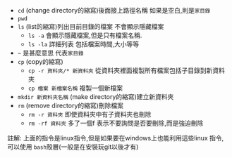 
- `cd` (change directory的縮寫)後面接上路徑名稱 如果是空白,則是`家目錄`
- `pwd`
- `ls` (list的縮寫)列出目前目錄的檔案 不會顯示隱藏檔案
  - `ls -a` 會顯示隱藏檔案,但是只有檔案名稱.
  - `ls -la` 詳細列表 包括檔案時間,大小等等
- `~` 是甚麼意思 代表`家目錄`
- `cp` (copy的縮寫)
  - `cp -r 資料夾/* 新資料夾` 從資料夾裡面複製所有檔案包括子目錄到新資料夾
  - `cp 檔案 新檔案名稱` 複製一個新檔案
- `mkdir 新資料夾名稱`   (make directory的縮寫)建立新資料夾
- `rm` (remove directory的縮寫)刪除檔案 
  - `rm -r 資料夾` 即使資料夾中有子資料夾也刪除
  - `rm -rf 資料夾` 多了一個f 表示不要詢問是否要刪除,而是強迫刪除

註解:
上面的指令是linux指令,但是如果要在windows上也能利用這些linux 指令,可以使用 `bash`殼層(一般是在安裝玩git以後才有)